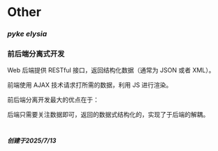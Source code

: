 # Other

### ***pyke elysia***

### 前后端分离式开发

Web 后端提供 RESTful 接口，返回结构化数据（通常为 JSON 或者 XML）。

前端使用 AJAX 技术请求打所需的数据，利用 JS 进行渲染。

前后端分离开发最大的优点在于：

后端只需要关注数据即可，返回的数据式结构化的，实现了于后端的解耦。

#

***创建于2025/7/13***